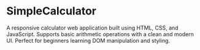 # SimpleCalculator
A responsive calculator web application built using HTML, CSS, and JavaScript. Supports basic arithmetic operations with a clean and modern UI. Perfect for beginners learning DOM manipulation and styling.

